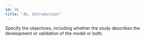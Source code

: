 ```yaml
---
id: 3b_
title: "3b. Introduction"
---
```

Specify the objectives, including whether the study describes the development or validation of the model or both.